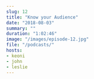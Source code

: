 ```yaml
---
slug: 12 
title: "Know your Audience"
date: "2018-08-03"
summary: ""
duration: "1:02:46"
image: "/images/episode-12.jpg"
file: "/podcasts/"
hosts:
- keoni
- john
- leslie
---
```


